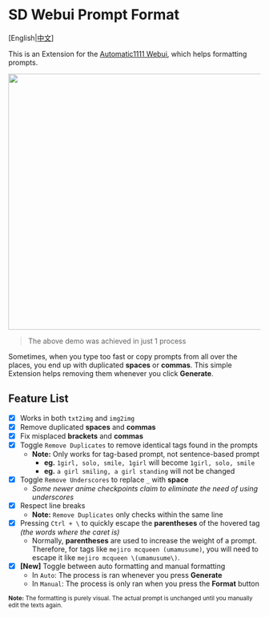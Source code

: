 ﻿# SD Webui Prompt Format
[English|[中文](README_ZH.md)]

This is an Extension for the [Automatic1111 Webui](https://github.com/AUTOMATIC1111/stable-diffusion-webui), which helps formatting prompts.

<p align="center"><img src="Demo.jpg" width=512></p>

> The above demo was achieved in just 1 process

Sometimes, when you type too fast or copy prompts from all over the places, you end up with duplicated **spaces** or **commas**. This simple Extension helps removing them whenever you click **Generate**.

## Feature List
- [x] Works in both `txt2img` and `img2img`
- [x] Remove duplicated **spaces** and **commas**
- [x] Fix misplaced **brackets** and **commas**
- [x] Toggle `Remove Duplicates` to remove identical tags found in the prompts
  - **Note:** Only works for tag-based prompt, not sentence-based prompt 
    - **eg.** `1girl, solo, smile, 1girl` will become `1girl, solo, smile`
    - **eg.** `a girl smiling, a girl standing` will not be changed
- [x] Toggle `Remove Underscores` to replace `_` with **space**
  - *Some newer anime checkpoints claim to eliminate the need of using underscores*
- [x] Respect line breaks
  - **Note:** `Remove Duplicates` only checks within the same line
- [x] Pressing `Ctrl + \` to quickly escape the **parentheses** of the hovered tag *(the words where the caret is)*
  - Normally, **parentheses** are used to increase the weight of a prompt. Therefore, for tags like `mejiro mcqueen (umamusume)`, you will need to escape it like `mejiro mcqueen \(umamusume\)`.
- [X] **[New]** Toggle between auto formatting and manual formatting
  - In `Auto`: The process is ran whenever you press **Generate**
  - In `Manual`: The process is only ran when you press the **Format** button

<sup><b>Note:</b> The formatting is purely visual. The actual prompt is unchanged until you manually edit the texts again.</sup>